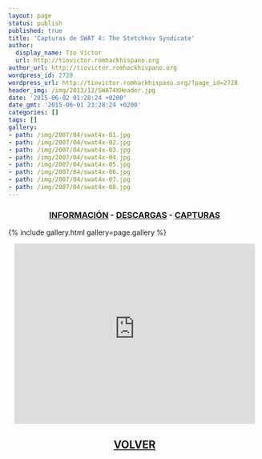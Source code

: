```yaml
---
layout: page
status: publish
published: true
title: 'Capturas de SWAT 4: The Stetchkov Syndicate'
author:
  display_name: Tío Víctor
  url: http://tiovictor.romhackhispano.org
author_url: http://tiovictor.romhackhispano.org
wordpress_id: 2728
wordpress_url: http://tiovictor.romhackhispano.org/?page_id=2728
header_img: /img/2013/12/SWAT4XHeader.jpg
date: '2015-06-02 01:28:24 +0200'
date_gmt: '2015-06-01 23:28:24 +0200'
categories: []
tags: []
gallery:
- path: /img/2007/04/swat4x-01.jpg
- path: /img/2007/04/swat4x-02.jpg
- path: /img/2007/04/swat4x-03.jpg
- path: /img/2007/04/swat4x-04.jpg
- path: /img/2007/04/swat4x-05.jpg
- path: /img/2007/04/swat4x-06.jpg
- path: /img/2007/04/swat4x-07.jpg
- path: /img/2007/04/swat4x-08.jpg
---
```

<h3 style="text-align: center;"><strong><a href="http://tiovictor.romhackhispano.org/swat4-the-stetchkov-syndicate/informacion/">INFORMACIÓN</a> - <a href="http://tiovictor.romhackhispano.org/swat4-the-stetchkov-syndicate/descargar/">DESCARGAS</a> - <a href="http://tiovictor.romhackhispano.org/swat4-the-stetchkov-syndicate/capturas/">CAPTURAS</a></strong></h3>

{% include gallery.html gallery=page.gallery %}

<p style="text-align: center;"><iframe src="https://www.youtube-nocookie.com/embed/CrarQ3syDo8?rel=0" width="480" height="360" frameborder="0" allowfullscreen="allowfullscreen"></iframe></p>

<h2 style="text-align: center;"><strong><a href="http://tiovictor.romhackhispano.org/swat4-the-stetchkov-syndicate/">VOLVER</a></strong></h2>
